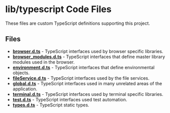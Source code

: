 # lib/typescript Code Files
These files are custom TypeScript definitions supporting this project.

## Files
<!-- Do not edit below this line.  Contents dynamically populated. -->

* **[browser.d.ts](browser.d.ts)**                 - TypeScript interfaces used by browser specific libraries.
* **[browser_modules.d.ts](browser_modules.d.ts)** - TypeScript interfaces that define master library modules used in the browser.
* **[environment.d.ts](environment.d.ts)**         - TypeScript interfaces that define environmental objects.
* **[fileService.d.ts](fileService.d.ts)**         - TypeScript interfaces used by the file services.
* **[global.d.ts](global.d.ts)**                   - TypeScript interfaces used in many unrelated areas of the application.
* **[terminal.d.ts](terminal.d.ts)**               - TypeScript interfaces used by terminal specific libraries.
* **[test.d.ts](test.d.ts)**                       - TypeScript interfaces used test automation.
* **[types.d.ts](types.d.ts)**                     - TypeScript static types.